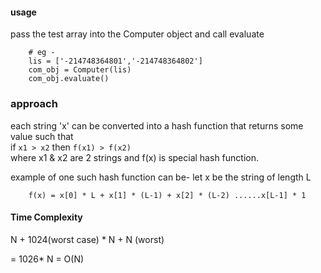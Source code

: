 #### usage
pass the test array into the Computer object and call evaluate

```
    # eg - 
    lis = ['-214748364801','-214748364802']
    com_obj = Computer(lis)
    com_obj.evaluate()
```

### approach
each string 'x' can be converted into a hash function that returns some value such that <br>
if `x1 > x2`  then `f(x1) > f(x2)` <br>
where x1 & x2 are 2 strings and f(x) is special hash function. <br>

example of one such hash function can be-
let x be the string of length L
```
    f(x) = x[0] * L + x[1] * (L-1) + x[2] * (L-2) ......x[L-1] * 1
```
#### Time Complexity
N + 1024(worst case) * N + N (worst)

= 1026* N
= O(N)
